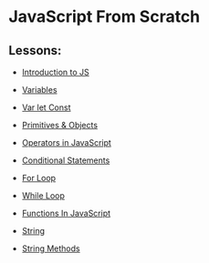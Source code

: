 # JavaScript From Scratch


## Lessons:
-  [Introduction to JS](https://github.com/Shubham-Bhoite/JavaScript-Programming/blob/main/Lessons/introduction.md)

- [Variables](https://github.com/Shubham-Bhoite/JavaScript-Programming/blob/main/Lessons/Variables.js)

- [Var let Const](https://github.com/Shubham-Bhoite/JavaScript-Programming/blob/main/Lessons/VarLetConst.js)

- [Primitives & Objects](https://github.com/Shubham-Bhoite/JavaScript-Programming/blob/main/Lessons/Primitives.js)

- [Operators in JavaScript](https://github.com/Shubham-Bhoite/JavaScript-Programming/blob/main/Lessons/Operators.js)

- [Conditional Statements](https://github.com/Shubham-Bhoite/JavaScript-Programming/blob/main/Lessons/ConditionalStatements.js)

- [For Loop](https://github.com/Shubham-Bhoite/JavaScript-Programming/blob/main/Lessons/ForLoop.js)

- [While Loop](https://github.com/Shubham-Bhoite/JavaScript-Programming/blob/main/Lessons/WhileLoop.js)

- [Functions In JavaScript](https://github.com/Shubham-Bhoite/JavaScript-Programming/blob/main/Lessons/FunctionInJS.js)

- [String]()

- [String Methods]()